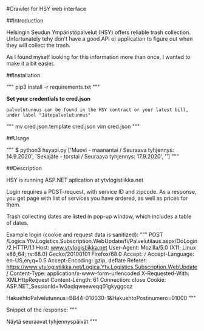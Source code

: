 #Crawler for HSY web interface

##Introduction

Helsingin Seudun Ympäristöpalvelut (HSY) offers reliable trash collection. Unfortunately tehy don't have a good API or application to figure out when they will collect the trash.

As I found myself looking for this information more than once, I wanted to make it a bit easier.

##Installation

"""
pip3 install -r requirements.txt
"""

**Set your credentials to cred.json**
```
palvelutunnus can be found in the HSY contract or your latest bill, under label "Jätepalvelutunnus"
```

"""
mv cred.json.template cred.json
vim cred.json
"""

##Usage

"""
$ python3 hsyapi.py 
['Muovi - maanantai / Seuraava tyhjennys: 14.9.2020', 'Sekajäte - torstai / Seuraava tyhjennys: 17.9.2020', '']
"""

##Description

HSY is running ASP.NET aplication at ytvlogistiikka.net

Login requires a POST-request, with service ID and zipcode.
As a response, you get page with list of services you have ordered, as well as prices for them.

Trash collecting dates are listed in pop-up window, which includes a table of dates.

Example login (cookie and request data is sanitized):
"""
POST /Logica.Ytv.Logistics.Subscription.WebUpdate/fi/Palvelutilaus.aspx/DoLogin/2 HTTP/1.1
Host: www.ytvlogistiikka.net
User-Agent: Mozilla/5.0 (X11; Linux x86_64; rv:68.0) Gecko/20100101 Firefox/68.0
Accept: */*
Accept-Language: en-US,en;q=0.5
Accept-Encoding: gzip, deflate
Referer: https://www.ytvlogistiikka.net/Logica.Ytv.Logistics.Subscription.WebUpdate/
Content-Type: application/x-www-form-urlencoded
X-Requested-With: XMLHttpRequest
Content-Length: 61
Connection: close
Cookie: ASP.NET_SessionId=1v0aqlqweeweqq01gkyggcqz

HakuehtoPalvelutunnus=BB44-010030-1&HakuehtoPostinumero=01000
"""

Snippet of the response:
"""
<td colspan="9">
	<a: id="Tyhjennyspaivat" class="ClueTip" tabindex="-1" href="" title="
		Info - Sijaintipaikka 1 | 
			<table>
				<tr>
					<td>
						Muovi - maanantai / Seuraava tyhjennys: 14.9.2020
					</td>
				</tr>
				<tr>
				<td>
				</td>
				</tr>
				<tr>
					<td>
						Sekajäte - torstai / Seuraava tyhjennys: 17.9.2020
					</td>
				</tr>
				<tr>
				<td>
				</td>
				</tr>
			</table>"
		>
		<label for="Tyhjennyspaivat" class = "modifiedNoWidthBlue">
		Näytä seuraavat tyhjennyspäivät
		</label>     
	</a>
</td>
<td>
</td>
"""
